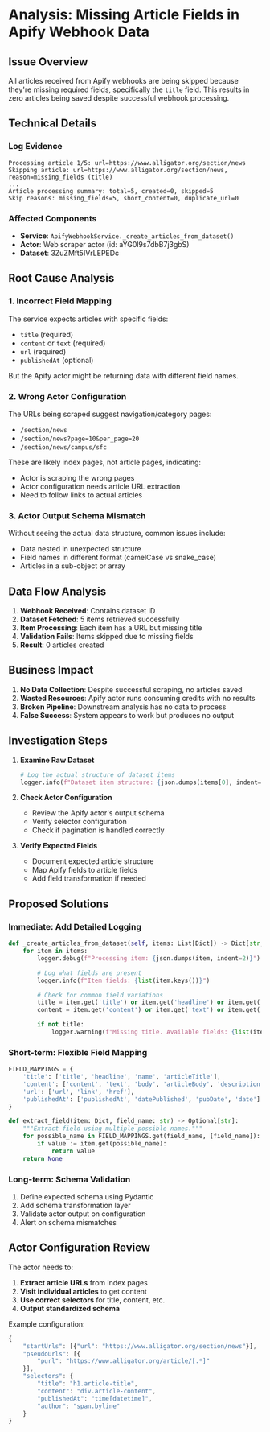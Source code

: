 # Analysis: Missing Article Fields in Apify Webhook Data

## Issue Overview

All articles received from Apify webhooks are being skipped because they're missing required fields, specifically the `title` field. This results in zero articles being saved despite successful webhook processing.

## Technical Details

### Log Evidence
```
Processing article 1/5: url=https://www.alligator.org/section/news
Skipping article: url=https://www.alligator.org/section/news, reason=missing_fields (title)
...
Article processing summary: total=5, created=0, skipped=5
Skip reasons: missing_fields=5, short_content=0, duplicate_url=0
```

### Affected Components
- **Service**: `ApifyWebhookService._create_articles_from_dataset()`
- **Actor**: Web scraper actor (id: aYG0l9s7dbB7j3gbS)
- **Dataset**: 3ZuZMft5IVrLEPEDc

## Root Cause Analysis

### 1. Incorrect Field Mapping
The service expects articles with specific fields:
- `title` (required)
- `content` or `text` (required)
- `url` (required)
- `publishedAt` (optional)

But the Apify actor might be returning data with different field names.

### 2. Wrong Actor Configuration
The URLs being scraped suggest navigation/category pages:
- `/section/news`
- `/section/news?page=10&per_page=20`
- `/section/news/campus/sfc`

These are likely index pages, not article pages, indicating:
- Actor is scraping the wrong pages
- Actor configuration needs article URL extraction
- Need to follow links to actual articles

### 3. Actor Output Schema Mismatch
Without seeing the actual data structure, common issues include:
- Data nested in unexpected structure
- Field names in different format (camelCase vs snake_case)
- Articles in a sub-object or array

## Data Flow Analysis

1. **Webhook Received**: Contains dataset ID
2. **Dataset Fetched**: 5 items retrieved successfully
3. **Item Processing**: Each item has a URL but missing title
4. **Validation Fails**: Items skipped due to missing fields
5. **Result**: 0 articles created

## Business Impact

1. **No Data Collection**: Despite successful scraping, no articles saved
2. **Wasted Resources**: Apify actor runs consuming credits with no results
3. **Broken Pipeline**: Downstream analysis has no data to process
4. **False Success**: System appears to work but produces no output

## Investigation Steps

1. **Examine Raw Dataset**
   ```python
   # Log the actual structure of dataset items
   logger.info(f"Dataset item structure: {json.dumps(items[0], indent=2)}")
   ```

2. **Check Actor Configuration**
   - Review the Apify actor's output schema
   - Verify selector configuration
   - Check if pagination is handled correctly

3. **Verify Expected Fields**
   - Document expected article structure
   - Map Apify fields to article fields
   - Add field transformation if needed

## Proposed Solutions

### Immediate: Add Detailed Logging
```python
def _create_articles_from_dataset(self, items: List[Dict]) -> Dict[str, Any]:
    for item in items:
        logger.debug(f"Processing item: {json.dumps(item, indent=2)}")

        # Log what fields are present
        logger.info(f"Item fields: {list(item.keys())}")

        # Check for common field variations
        title = item.get('title') or item.get('headline') or item.get('name')
        content = item.get('content') or item.get('text') or item.get('body')

        if not title:
            logger.warning(f"Missing title. Available fields: {list(item.keys())}")
```

### Short-term: Flexible Field Mapping
```python
FIELD_MAPPINGS = {
    'title': ['title', 'headline', 'name', 'articleTitle'],
    'content': ['content', 'text', 'body', 'articleBody', 'description'],
    'url': ['url', 'link', 'href'],
    'publishedAt': ['publishedAt', 'datePublished', 'pubDate', 'date']
}

def extract_field(item: Dict, field_name: str) -> Optional[str]:
    """Extract field using multiple possible names."""
    for possible_name in FIELD_MAPPINGS.get(field_name, [field_name]):
        if value := item.get(possible_name):
            return value
    return None
```

### Long-term: Schema Validation
1. Define expected schema using Pydantic
2. Add schema transformation layer
3. Validate actor output on configuration
4. Alert on schema mismatches

## Actor Configuration Review

The actor needs to:
1. **Extract article URLs** from index pages
2. **Visit individual articles** to get content
3. **Use correct selectors** for title, content, etc.
4. **Output standardized schema**

Example configuration:
```javascript
{
    "startUrls": [{"url": "https://www.alligator.org/section/news"}],
    "pseudoUrls": [{
        "purl": "https://www.alligator.org/article/[.*]"
    }],
    "selectors": {
        "title": "h1.article-title",
        "content": "div.article-content",
        "publishedAt": "time[datetime]",
        "author": "span.byline"
    }
}
```
